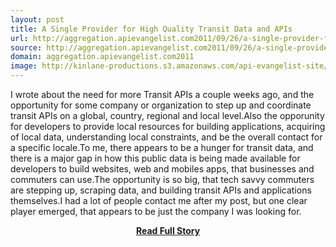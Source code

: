 ```yaml
---
layout: post
title: A Single Provider for High Quality Transit Data and APIs
url: http://aggregation.apievangelist.com2011/09/26/a-single-provider-for-high-quality-transit-data-and-apis/
source: http://aggregation.apievangelist.com2011/09/26/a-single-provider-for-high-quality-transit-data-and-apis/
domain: aggregation.apievangelist.com2011
image: http://kinlane-productions.s3.amazonaws.com/api-evangelist-site/blog/jeppesen-logo-400.jpg
---
```


<p>I wrote about the need for more Transit APIs a couple weeks ago, and the opportunity for some company or organization to step up and coordinate transit APIs on a global, country, regional and local level.Also the opporunity for developers to provide local resources for building applications, acquiring of local data, understanding local constraints, and be the overall contact for a specific locale.To me, there appears to be a hunger for transit data, and there is a major gap in how this public data is being made available for developers to build websites, web and mobiles apps, that businesses and commuters can use.The opportunity is so big, that tech savvy commuters are stepping up, scraping data, and building transit APIs and applications themselves.I had a lot of people contact me after my post, but one clear player emerged, that appears to be just the company I was looking for.</p>
<center><p><a href="http://aggregation.apievangelist.com2011/09/26/a-single-provider-for-high-quality-transit-data-and-apis/" style='padding:25px; font-sze:18px; font-weight: bold;'>Read Full Story</a></p></center>
